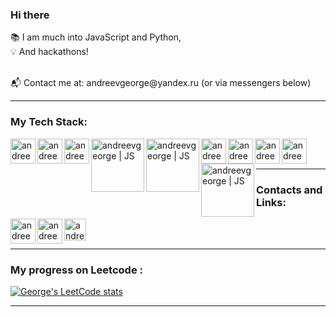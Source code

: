 ### Hi there 

📚  I am much into JavaScript and Python,<br>
:bulb: And hackathons!<br>
<!-- :crab: In Rust We Trust<br> -->
<br>
<!-- 💻   I'm open to new job opportunities,<br> -->
📬   Contact me at: andreevgeorge@yandex.ru (or via messengers below)

---
### My Tech Stack:
[<img align="left" alt="andreevgeorge | JS" width="40px" src="https://cdn.iconscout.com/icon/free/png-256/javascript-2752148-2284965.png" />][js]
[<img align="left" alt="andreevgeorge | JS" width="40px" src="https://d2908q01vomqb2.cloudfront.net/0716d9708d321ffb6a00818614779e779925365c/2020/12/11/ts-logo-512.png" />][ts]
[<img align="left" alt="andreevgeorge | JS" width="40px" src="https://encrypted-tbn0.gstatic.com/images?q=tbn:ANd9GcRhxyQcRd6EYCxC7HI9cF7aqgyTTRNALPl6dA&usqp=CAU" />][react]
[<img align="left" alt="andreevgeorge | JS" width="85px" src="https://upload.wikimedia.org/wikipedia/commons/thumb/8/8e/Nextjs-logo.svg/800px-Nextjs-logo.svg.png" />][next]
[<img align="left" alt="andreevgeorge | JS" width="85px" src="https://upload.wikimedia.org/wikipedia/commons/thumb/d/d9/Node.js_logo.svg/1200px-Node.js_logo.svg.png" />][node]
[<img align="left" alt="andreevgeorge | JS" width="40px" src="https://user-images.githubusercontent.com/24623425/36042969-f87531d4-0d8a-11e8-9dee-e87ab8c6a9e3.png" />][sql]
[<img align="left" alt="andreevgeorge | JS" width="40px" src="https://encrypted-tbn0.gstatic.com/images?q=tbn:ANd9GcSKwTptG2fcxUHseXwhwHKcCSJRky8cR_BVazbBmhp675qwhU-1kNnymYwUhkytgBatgLo&usqp=CAU" />][mdb]
[<img align="left" alt="andreevgeorge | JS" width="40px" src="https://www.svgrepo.com/show/354399/strapi-icon.svg" />][strapi]
[<img align="left" alt="andreevgeorge | JS" width="40px" src="https://cdn3.iconfinder.com/data/icons/logos-and-brands-adobe/512/267_Python-512.png" />][py]
[<img align="left" alt="andreevgeorge | JS" width="85px" src="https://upload.wikimedia.org/wikipedia/commons/thumb/3/3c/Flask_logo.svg/1200px-Flask_logo.svg.png" />][flask]
<br>
<br>

---
### Contacts and Links:

[<img align="left" alt="andreevgeorge | Telegram" width="40px" src="https://img.icons8.com/fluency/48/000000/telegram-app.png" />][telegram]
[<img align="left" alt="andreevgeorge | WhatsApp" width="40px" src="https://img.icons8.com/color/48/000000/whatsapp.png" />][whatsapp]
[<img align="left" alt="andreevgeorge | Leetcode" width="35px" src="https://cdn.iconscout.com/icon/free/png-256/leetcode-3521542-2944960.png" />][leetcode]

<br>
<br>

---
### My progress on Leetcode :

[![George's LeetCode stats](https://leetcode-stats-six.vercel.app/api?username=andreevgeorge)](https://github.com/andreevgeorge/leetcode-stats)
<br>

---
<!-- [![George's GitHub stats](https://github-readme-stats.vercel.app/api?username=andreevgeorge&theme=graywhite)](https://github.com/andreevgeorge/)
 -->

[telegram]: https://t.me/georgyandreev
[whatsapp]: https://wa.me/79154571727
[leetcode]: https://leetcode.com/andreevgeorge/
[js]: https://github.com/andreevgeorge/
[ts]: https://github.com/andreevgeorge/
[react]: https://github.com/andreevgeorge/
[py]: https://github.com/andreevgeorge/
[flask]: https://github.com/andreevgeorge/
[sql]: https://github.com/andreevgeorge/
[mdb]: https://github.com/andreevgeorge/
[node]: https://github.com/andreevgeorge/
[strapi]: https://github.com/andreevgeorge/
[next]: https://github.com/andreevgeorge/





